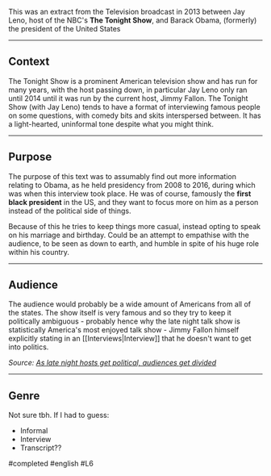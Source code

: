 This was an extract from the Television broadcast in 2013 between Jay Leno, host of the NBC's **The Tonight Show**, and Barack Obama, (formerly) the president of the United States

-----
## Context
The Tonight Show is a prominent American television show and has run for many years, with the host passing down, in particular Jay Leno only ran until 2014 until it was run by the current host, Jimmy Fallon.
The Tonight Show (with Jay Leno) tends to have a format of interviewing famous people on some questions, with comedy bits and skits interspersed between. It has a light-hearted, uninformal tone despite what you might think.

-----
## Purpose
The purpose of this text was to assumably find out more information relating to Obama, as he held presidency from 2008 to 2016, during which was when this interview took place. He was of course, famously the **first black president** in the US, and they want to focus more on him as a person instead of the political side of things.

Because of this he tries to keep things more casual, instead opting to speak on his marriage and birthday. Could be an attempt to empathise with the audience, to be seen as down to earth, and humble in spite of his huge role within his country.

-----
## Audience
The audience would probably be a wide amount of Americans from all of the states. The show itself is very famous and so they try to keep it politically ambiguous - probably hence why the late night talk show is statistically America's most enjoyed talk show - Jimmy Fallon himself explicitly stating in an [[Interviews|Interview]] that he doesn't want to get into politics.

*Source: [As late night hosts get political, audiences get divided](https://pro.morningconsult.com/instant-intel/as-late-night-hosts-get-political-audiences-get-divided)*

-----

## Genre
Not sure tbh. If I had to guess:
- Informal
- Interview
- Transcript??

#completed 
#english
#L6